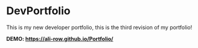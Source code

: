 # DevPortfolio
This is my new developer portfolio, this is the third revision of my portfolio!
    
**DEMO: https://ali-row.github.io/Portfolio/**
